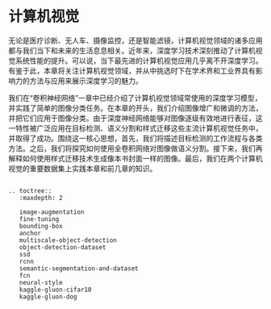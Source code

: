 # 计算机视觉

无论是医疗诊断、无人车、摄像监控，还是智能滤镜，计算机视觉领域的诸多应用都与我们当下和未来的生活息息相关。近年来，深度学习技术深刻推动了计算机视觉系统性能的提升。可以说，当下最先进的计算机视觉应用几乎离不开深度学习。有鉴于此，本章将关注计算机视觉领域，并从中挑选时下在学术界和工业界具有影响力的方法与应用来展示深度学习的魅力。

我们在“卷积神经网络”一章中已经介绍了计算机视觉领域常使用的深度学习模型，并实践了简单的图像分类任务。在本章的开头，我们介绍图像增广和微调的方法，并把它们应用于图像分类。由于深度神经网络能够对图像逐级有效地进行表征，这一特性被广泛应用在目标检测、语义分割和样式迁移这些主流计算机视觉任务中，并取得了成功。围绕这一核心思想，首先，我们将描述目标检测的工作流程与各类方法。之后，我们将探究如何使用全卷积网络对图像做语义分割。接下来，我们再解释如何使用样式迁移技术生成像本书封面一样的图像。最后，我们在两个计算机视觉的重要数据集上实践本章和前几章的知识。

```eval_rst

.. toctree::
   :maxdepth: 2

   image-augmentation
   fine-tuning
   bounding-box
   anchor
   multiscale-object-detection
   object-detection-dataset
   ssd
   rcnn
   semantic-segmentation-and-dataset
   fcn
   neural-style
   kaggle-gluon-cifar10
   kaggle-gluon-dog
```

